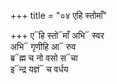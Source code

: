 +++
title = "०४ एहि स्तोमाँ"

+++
ए᳓हि स्तो᳓माँ अभि᳓ स्वर  
अभि᳓ गृणीहि आ᳓ रुव  
ब्र᳓ह्म च नो वसो स᳓चा  
इ᳓न्द्र यज्ञं᳓ च वर्धय